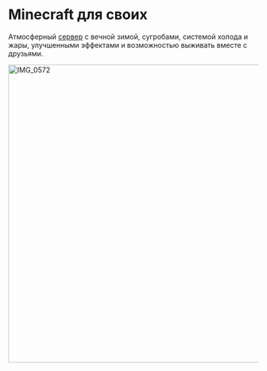 # Minecraft для своих
Атмосферный [сервер](minecraft.chatan.tech) с вечной зимой, сугробами, системой холода и жары, улучшенными эффектами и возможностью выживать вместе с друзьями.

<img src="https://github.com/user-attachments/assets/83ce3c46-76ed-479e-a23f-751abb528036" alt="IMG_0572" height="600">
